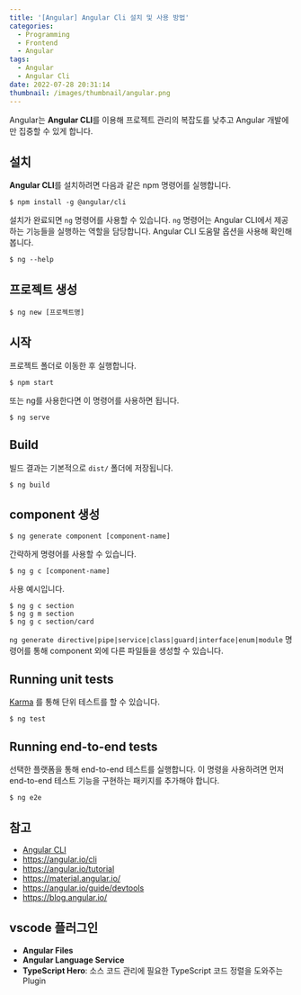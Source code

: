 ```yaml
---
title: '[Angular] Angular Cli 설치 및 사용 방법'
categories:
  - Programming
  - Frontend
  - Angular
tags:
  - Angular
  - Angular Cli
date: 2022-07-28 20:31:14
thumbnail: /images/thumbnail/angular.png
---
```


Angular는 **Angular CLI**를 이용해 프로젝트 관리의 복잡도를 낮추고 Angular 개발에만 집중할 수 있게 합니다.

## 설치

**Angular CLI**를 설치하려면 다음과 같은 npm 명령어를 실행합니다.

```shell
$ npm install -g @angular/cli
```

설치가 완료되면 `ng` 명령어를 사용할 수 있습니다. `ng` 명령어는 Angular CLI에서 제공하는 기능들을 실행하는 역할을 담당합니다.
Angular CLI 도움말 옵션을 사용해 확인해봅니다.

```shell
$ ng --help
```

## 프로젝트 생성

```shell
$ ng new [프로젝트명]
```

## 시작

프로젝트 폴더로 이동한 후 실행합니다.

```shell
$ npm start
```

또는 ng를 사용한다면 이 명령어를 사용하면 됩니다.

```shell
$ ng serve
```

## Build

빌드 결과는 기본적으로 `dist/` 폴더에 저장됩니다.

```shell
$ ng build
```

## component 생성

```shell
$ ng generate component [component-name]
```

간략하게 명령어를 사용할 수 있습니다.

```shell
$ ng g c [component-name]
```

사용 예시입니다.

```shell
$ ng g c section
$ ng g m section
$ ng g c section/card
```

`ng generate directive|pipe|service|class|guard|interface|enum|module` 명령어를 통해 component 외에 다른 파일들을 생성할 수 있습니다.

## Running unit tests

[Karma](https://karma-runner.github.io) 를 통해 단위 테스트를 할 수 있습니다.

```shell
$ ng test
```

## Running end-to-end tests

선택한 플랫폼을 통해 end-to-end 테스트를 실행합니다. 이 명령을 사용하려면 먼저 end-to-end 테스트 기능을 구현하는 패키지를 추가해야 합니다.

```shell
$ ng e2e
```

## 참고

- [Angular CLI](https://github.com/angular/angular-cli)
- https://angular.io/cli
- https://angular.io/tutorial
- https://material.angular.io/
- https://angular.io/guide/devtools
- https://blog.angular.io/

## vscode 플러그인

- **Angular Files**
- **Angular Language Service**
- **TypeScript Hero**: 소스 코드 관리에 필요한 TypeScript 코드 정렬을 도와주는 Plugin
